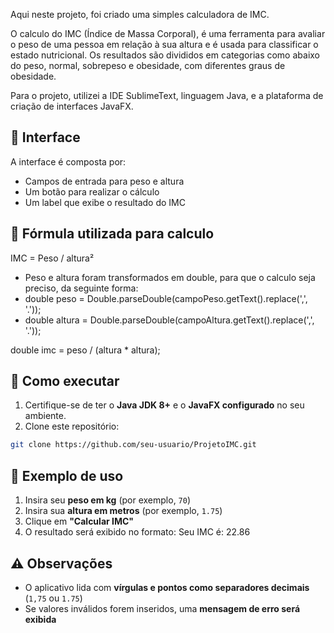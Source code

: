 Aqui neste projeto, foi criado uma simples calculadora de IMC.

O calculo do IMC (Índice de Massa Corporal), é uma ferramenta para avaliar o peso de uma pessoa em relação à sua altura e é usada para classificar o estado nutricional. Os resultados são divididos em categorias como abaixo do peso, normal, sobrepeso e obesidade, com diferentes graus de obesidade. 

Para o projeto, utilizei a IDE SublimeText, linguagem Java, e a plataforma de criação de interfaces JavaFX.

## 📸 Interface

A interface é composta por:
- Campos de entrada para peso e altura
- Um botão para realizar o cálculo
- Um label que exibe o resultado do IMC

## 🧮 Fórmula utilizada para calculo

IMC = Peso / altura²

- Peso e altura foram transformados em double, para que o calculo seja preciso, da seguinte forma:
- double peso = Double.parseDouble(campoPeso.getText().replace(',', '.'));
- double altura = Double.parseDouble(campoAltura.getText().replace(',', '.'));

double imc = peso / (altura * altura);

## 🚀 Como executar

1. Certifique-se de ter o **Java JDK 8+** e o **JavaFX configurado** no seu ambiente.
2. Clone este repositório:

```bash
git clone https://github.com/seu-usuario/ProjetoIMC.git
```

## 📄 Exemplo de uso

1. Insira seu **peso em kg** (por exemplo, `70`)
2. Insira sua **altura em metros** (por exemplo, `1.75`)
3. Clique em **"Calcular IMC"**
4. O resultado será exibido no formato: Seu IMC é: 22.86


## ⚠️ Observações

- O aplicativo lida com **vírgulas e pontos como separadores decimais** (`1,75` ou `1.75`)
- Se valores inválidos forem inseridos, uma **mensagem de erro será exibida**

